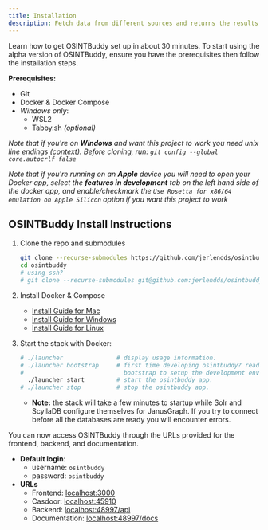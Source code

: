 ```yaml
---
title: Installation
description: Fetch data from different sources and returns the results as visual entities that you can explore step-by-step
---
```


Learn how to get OSINTBuddy set up in about 30 minutes. To start using the alpha version of OSINTBuddy, ensure you have the prerequisites then follow the installation steps.


**Prerequisites:**
- Git
- Docker & Docker Compose 
- _Windows only_:
   - WSL2
   - Tabby.sh _(optional)_

*Note that if you're on **Windows** and want this project to work you need unix line endings [(context)](https://stackoverflow.com/a/13154031). Before cloning, run: `git config --global core.autocrlf false`*


*Note that if you're running on an **Apple** device you will need to open your Docker app, select the **features in development** tab on the left hand side of the docker app, and enable/checkmark the `Use Rosetta for x86/64 emulation on Apple Silicon` option if you want this project to work*


## OSINTBuddy Install Instructions
1. Clone the repo and submodules
   ```bash
   git clone --recurse-submodules https://github.com/jerlendds/osintbuddy.git
   cd osintbuddy
   # using ssh?
   # git clone --recurse-submodules git@github.com:jerlendds/osintbuddy.git 
   ```

2. Install Docker & Compose
    - [Install Guide for Mac](https://docs.docker.com/desktop/install/mac-install/)
    - [Install Guide for Windows](https://docs.docker.com/desktop/install/windows-install/)
    - [Install Guide for Linux](https://docs.docker.com/desktop/install/linux-install/)

3. Start the stack with Docker:
   ```bash
   # ./launcher               # display usage information.
   # ./launcher bootstrap     # first time developing osintbuddy? read .github/CONTRIBUTING.md then run  
   #                            bootstrap to setup the development environments for the stack.
     ./launcher start         # start the osintbuddy app.
   # ./launcher stop          # stop the osintbuddy app.
   ```
   - **Note:** the stack will take a few minutes to startup while Solr and ScyllaDB configure themselves for JanusGraph. If you try to connect before all the databases are ready you will encounter errors.


You can now access OSINTBuddy through the URLs provided for the frontend, backend, and documentation.
- **Default login**:
   - username:  `osintbuddy`
   - password:  `osintbuddy`
- **URLs**
  - Frontend: [localhost:3000](http://localhost:3000)
  - Casdoor: [localhost:45910](http://localhost:45910)
  - Backend: [localhost:48997/api](http://localhost:48997/api)
  - Documentation: [localhost:48997/docs](http://localhost:48997/docs)
